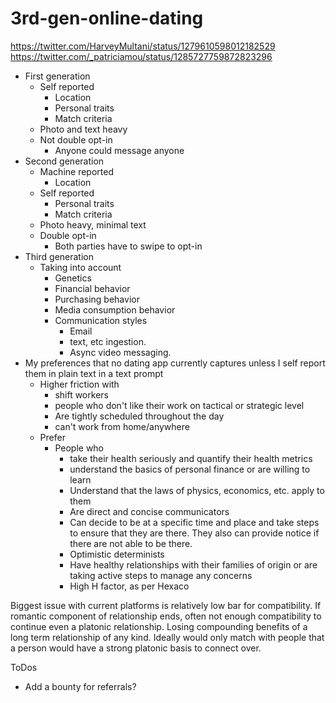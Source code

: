 # 3rd-gen-online-dating
https://twitter.com/HarveyMultani/status/1279610598012182529
https://twitter.com/_patriciamou/status/1285727759872823296

-   First generation
    -   Self reported
        -   Location
        -   Personal traits
        -   Match criteria
    -   Photo and text heavy
    -   Not double opt-in
        -   Anyone could message anyone
-   Second generation
    -   Machine reported
        -   Location
    -   Self reported
        -   Personal traits
        -   Match criteria
    -   Photo heavy, minimal text
    -   Double opt-in
        -   Both parties have to swipe to opt-in
-   Third generation
	- Taking into account
		- Genetics
		- Financial behavior
		- Purchasing behavior
		- Media consumption behavior
		- Communication styles
			- Email
			- text, etc ingestion. 
			- Async video messaging.
-   My preferences that no dating app currently captures unless I self report them in plain text in a text prompt
    -   Higher friction with
        -   shift workers
        -   people who don't like their work on tactical or strategic level
        -   Are tightly scheduled throughout the day
        -   can't work from home/anywhere
    -   Prefer
        -   People who
            -   take their health seriously and quantify their health metrics
            -   understand the basics of personal finance or are willing to learn
            -   Understand that the laws of physics, economics, etc. apply to them
            -   Are direct and concise communicators
            -   Can decide to be at a specific time and place and take steps to ensure that they are there. They also can provide notice if there are not able to be there.
            -   Optimistic determinists
            -   Have healthy relationships with their families of origin or are taking active steps to manage any concerns
            - High H factor, as per Hexaco

Biggest issue with current platforms is relatively low bar for compatibility. If romantic component of relationship ends, often not enough compatibility to continue even a platonic relationship. Losing compounding benefits of a long term relationship of any kind. Ideally would only match with people that a person would have a strong platonic basis to connect over. 

ToDos

 - Add a bounty for referrals?

<!--stackedit_data:
eyJoaXN0b3J5IjpbLTg2ODQ3NzI3MywxODI1ODMwNTE0LDEyND
IyNjUxNTEsLTEzMDE0ODU1MDFdfQ==
-->
